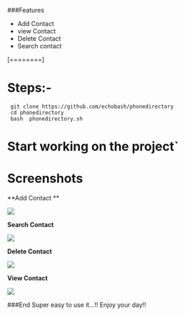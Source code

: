 ###Features

- Add Contact
- view Contact
- Delete Contact
- Search contact

[========]

# Steps:-
     git clone https://github.com/echobash/phonedirectory
     cd phonedirectory
     bash  phonedirectory.sh
# Start working on the project`


# Screenshots
**Add Contact
**

![](http://13.233.125.22/phonedirectory/addContact.png)

**Search Contact**

![](http://13.233.125.22/phonedirectory/searchContact.png)

**Delete Contact**

![](http://13.233.125.22/phonedirectory/delete.png)

**View Contact**

![](http://13.233.125.22/phonedirectory/viewContact.png)




###End
Super easy to use it...!! Enjoy your day!!

